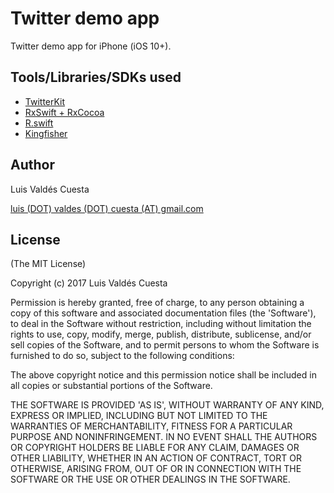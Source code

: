 # Twitter demo app
Twitter demo app for iPhone (iOS 10+).

## Tools/Libraries/SDKs used
- [TwitterKit](https://dev.twitter.com/twitterkit/overview)
- [RxSwift + RxCocoa](https://github.com/ReactiveX/RxSwift)
- [R.swift](https://github.com/mac-cain13/R.swift)
- [Kingfisher](https://github.com/onevcat/Kingfisher)

## Author
Luis Valdés Cuesta

[luis (DOT) valdes (DOT) cuesta (AT) gmail.com]()

## License
(The MIT License)

Copyright (c) 2017 Luis Valdés Cuesta

Permission is hereby granted, free of charge, to any person obtaining a copy of this software and associated documentation files (the 'Software'), to deal in the Software without restriction, including without limitation the rights to use, copy, modify, merge, publish, distribute, sublicense, and/or sell copies of the Software, and to permit persons to whom the Software is furnished to do so, subject to the following conditions:

The above copyright notice and this permission notice shall be included in all copies or substantial portions of the Software.

THE SOFTWARE IS PROVIDED 'AS IS', WITHOUT WARRANTY OF ANY KIND, EXPRESS OR IMPLIED, INCLUDING BUT NOT LIMITED TO THE WARRANTIES OF MERCHANTABILITY, FITNESS FOR A PARTICULAR PURPOSE AND NONINFRINGEMENT. IN NO EVENT SHALL THE AUTHORS OR COPYRIGHT HOLDERS BE LIABLE FOR ANY CLAIM, DAMAGES OR OTHER LIABILITY, WHETHER IN AN ACTION OF CONTRACT, TORT OR OTHERWISE, ARISING FROM, OUT OF OR IN CONNECTION WITH THE SOFTWARE OR THE USE OR OTHER DEALINGS IN THE SOFTWARE.